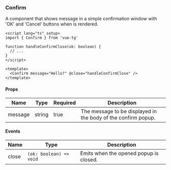 ### Confirm <Badge type="tip" text="Bot API 6.2+" />

A component that shows message in a simple confirmation window with 'OK' and
'Cancel' buttons when is rendered.

```vue
<script lang="ts" setup>
import { Confirm } from 'vue-tg'

function handleConfirmClose(ok: boolean) {
  // ...
}
</script>

<template>
  <Confirm message="Hello?" @close="handleConfirmClose" />
</template>
```

#### Props

| Name    | Type   | Required | Description                                                   |
| ------- | ------ | -------- | ------------------------------------------------------------- |
| message | string | true     | The message to be displayed in the body of the confirm popup. |

#### Events

| Name  | Type                    | Description                            |
| ----- | ----------------------- | -------------------------------------- |
| close | `(ok: boolean) => void` | Emits when the opened popup is closed. |
